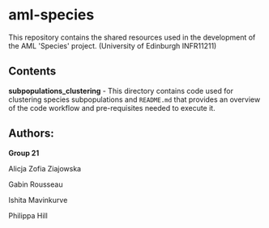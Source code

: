 # aml-species
This repository contains the shared resources used in the development of the AML 'Species' project. (University of Edinburgh INFR11211)

## Contents
**subpopulations_clustering** - This directory contains code used for clustering species subpopulations and `README.md` that provides an overview of the code workflow and pre-requisites needed to execute it.

## Authors:
**Group 21**

Alicja Zofia Ziajowska 

Gabin Rousseau

Ishita Mavinkurve

Philippa Hill

